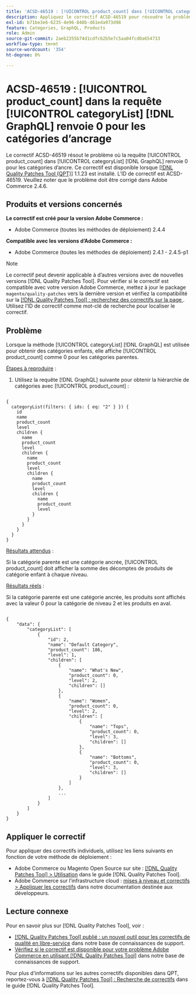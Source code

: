 ```yaml
---
title: 'ACSD-46519 : [!UICONTROL product_count] dans [!UICONTROL categoryList] [!DNL GraphQL] la requête renvoie 0 pour les catégories d’ancrage'
description: Appliquez le correctif ACSD-46519 pour résoudre le problème Adobe Commerce où, lorsque vous utilisez la méthode [!UICONTROL categoryList] [!DNL GraphQL]  pour obtenir des catégories enfants, [!UICONTROL product_count] apparaît comme 0 pour les catégories parentes.
exl-id: b71be3e6-6235-4e96-848b-d61eda973d98
feature: Categories, GraphQL, Products
role: Admin
source-git-commit: 2aeb2355b74d1cdfc62b5e7c5aa04fcd0a654733
workflow-type: tm+mt
source-wordcount: '354'
ht-degree: 0%

---
```


# ACSD-46519 : [!UICONTROL product_count] dans la requête [!UICONTROL categoryList] [!DNL GraphQL] renvoie 0 pour les catégories d’ancrage

Le correctif ACSD-46519 résout le problème où la requête [!UICONTROL product_count] dans [!UICONTROL categoryList] [!DNL GraphQL] renvoie 0 pour les catégories d’ancre. Ce correctif est disponible lorsque [[!DNL Quality Patches Tool (QPT)]](/help/announcements/adobe-commerce-announcements/magento-quality-patches-released-new-tool-to-self-serve-quality-patches.md) 1.1.23 est installé. L’ID de correctif est ACSD-46519. Veuillez noter que le problème doit être corrigé dans Adobe Commerce 2.4.6.

## Produits et versions concernés

**Le correctif est créé pour la version Adobe Commerce :**
* Adobe Commerce (toutes les méthodes de déploiement) 2.4.4

**Compatible avec les versions d’Adobe Commerce :**
* Adobe Commerce (toutes les méthodes de déploiement) 2.4.1 - 2.4.5-p1

>[!NOTE]
>
>Le correctif peut devenir applicable à d’autres versions avec de nouvelles versions [!DNL Quality Patches Tool]. Pour vérifier si le correctif est compatible avec votre version Adobe Commerce, mettez à jour le package `magento/quality-patches` vers la dernière version et vérifiez la compatibilité sur la [[!DNL Quality Patches Tool] : recherchez des correctifs sur la page ](https://experienceleague.adobe.com/tools/commerce-quality-patches/index.html). Utilisez l’ID de correctif comme mot-clé de recherche pour localiser le correctif.

## Problème

Lorsque la méthode [!UICONTROL categoryList] [!DNL GraphQL] est utilisée pour obtenir des catégories enfants, elle affiche [!UICONTROL product_count] comme 0 pour les catégories parentes.

<u>Étapes à reproduire</u> :

1. Utilisez la requête [!DNL GraphQL] suivante pour obtenir la hiérarchie de catégories avec [!UICONTROL product_count] :

<pre><code>
{
  categoryList(filters: { ids: { eq: "2" } }) {
    id
    name
    product_count
    level
    children {
      name
      product_count
      level
      children {
        name
        product_count
        level
        children {
          name
          product_count
          level
          children {
            name
            product_count
            level
          }
        }
      }
    }
  }
}
</code></pre>

<u>Résultats attendus</u> :

Si la catégorie parente est une catégorie ancrée, [!UICONTROL product_count] doit afficher la somme des décomptes de produits de catégorie enfant à chaque niveau.

<u>Résultats réels</u> :

Si la catégorie parente est une catégorie ancrée, les produits sont affichés avec la valeur 0 pour la catégorie de niveau 2 et les produits en aval.

<pre><code>
{
    "data": {
        "categoryList": [
            {
                "id": 2,
                "name": "Default Category",
                "product_count": 186,
                "level": 1,
                "children": [
                    {
                        "name": "What's New",
                        "product_count": 0,
                        "level": 2,
                        "children": []
                    },
                    {
                        "name": "Women",
                        "product_count": 0,
                        "level": 2,
                        "children": [
                            {
                                "name": "Tops",
                                "product_count": 0,
                                "level": 3,
                                "children": []
                            },
                            {
                                "name": "Bottoms",
                                "product_count": 0,
                                "level": 3,
                                "children": []
                            }
                        ]
                    },
                    ...
                ]
            }
        ]
    }
}
</code></pre>

## Appliquer le correctif

Pour appliquer des correctifs individuels, utilisez les liens suivants en fonction de votre méthode de déploiement :

* Adobe Commerce ou Magento Open Source sur site : [[!DNL Quality Patches Tool] > Utilisation](https://experienceleague.adobe.com/docs/commerce-operations/tools/quality-patches-tool/usage.html) dans le guide [!DNL Quality Patches Tool].
* Adobe Commerce sur l’infrastructure cloud : [mises à niveau et correctifs > Appliquer les correctifs](https://experienceleague.adobe.com/en/docs/commerce-cloud-service/user-guide/develop/upgrade/apply-patches) dans notre documentation destinée aux développeurs.

## Lecture connexe

Pour en savoir plus sur [!DNL Quality Patches Tool], voir :

* [[!DNL Quality Patches Tool] publié : un nouvel outil pour les correctifs de qualité en libre-service](/help/announcements/adobe-commerce-announcements/magento-quality-patches-released-new-tool-to-self-serve-quality-patches.md) dans notre base de connaissances de support.
* [Vérifiez si le correctif est disponible pour votre problème Adobe Commerce en utilisant  [!DNL Quality Patches Tool]](/help/support-tools/patches-available-in-qpt-tool/check-patch-for-magento-issue-with-magento-quality-patches.md) dans notre base de connaissances de support.

Pour plus d&#39;informations sur les autres correctifs disponibles dans QPT, reportez-vous à [[!DNL Quality Patches Tool] : Recherche de correctifs](https://experienceleague.adobe.com/tools/commerce-quality-patches/index.html) dans le guide [!DNL Quality Patches Tool].
